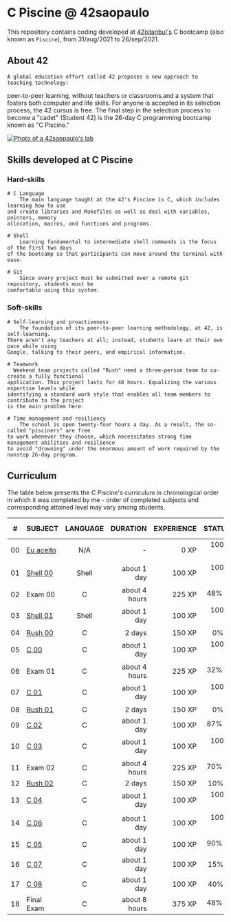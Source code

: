 # C Piscine @ 42saopaulo

This repository contains coding developed at [42istanbul's](https://www.42sp.org.br/) C bootcamp (also known as `Piscine`), from 31/aug/2021 to 26/sep/2021.

## About 42

	A global education effort called 42 proposes a new approach to teaching technology: 
  peer-to-peer learning, without teachers or classrooms,and a system that fosters both 
  computer and life skills. For anyone is accepted in its selection process, the 42 cursus 
  is free. The final step in the selection process to become a "cadet" (Student 42) 
  is the 26-day C programming bootcamp known as "C Piscine."

[![Photo of a 42saopaulo's lab](42saopaulo.jpg)](https://www.42sp.org.br/)

## Skills developed at C Piscine

### Hard-skills
	# C Language
		The main language taught at the 42's Piscine is C, which includes learning how to use 
    and create libraries and Makefiles as well as deal with variables, pointers, memory 
    allocation, macros, and functions and programs.

	# Shell
		Learning fundamental to intermediate shell commands is the focus of the first two days 
    of the bootcamp so that participants can move around the terminal with ease.

	# Git
		Since every project must be submitted over a remote git repository, students must be 
    comfortable using this system.

### Soft-skills
	# Self-learning and proactiveness
		The foundation of its peer-to-peer learning methodology, at 42, is self-learning. 
    There aren't any teachers at all; instead, students learn at their own pace while using 
    Google, talking to their peers, and empirical information.

	# Teamwork
	  Weekend team projects called "Rush" need a three-person team to co-create a fully functional 
    application. This project lasts for 48 hours. Equalizing the various expertise levels while 
    identifying a standard work style that enables all team members to contribute to the project 
    is the main problem here.

	# Time management and resiliency
		The school is open twenty-four hours a day. As a result, the so-called "pisciners" are free 
    to work whenever they choose, which necessitates strong time management abilities and resilience 
    to avoid "drowning" under the enormous amount of work required by the nonstop 26-day program.
    
## Curriculum

The table below presents the C Piscine's curriculum in chronological order in which it was completed by me - order of completed subjects and corresponding attained level may vary among students.

|#	|SUBJECT							|LANGUAGE	|DURATION		|EXPERIENCE	|STATUS						|ATTAINED LEVEL	|
|:-:|:--								|:-:		|--:			|--:		|--:						|:--			|
|00	|[Eu aceito](./eu_aceito)			|N/A		|-				|0 XP		|100% :heavy_check_mark:	|level 0 - 0%	|
|01	|[Shell 00](./c_piscine_shell_00)	|Shell		|about 1 day	|100 XP		|100% :heavy_check_mark:	|level 0 - 88%	|
|02	|Exam 00							|C			|about 4 hours	|225 XP		|48% :heavy_check_mark:		|level 1 - 73%	|
|03	|[Shell 01](./c_piscine_shell_01)	|Shell		|about 1 day	|100 XP		|100% :heavy_check_mark:	|level 2 - 45%	|
|04	|[Rush 00](./c_piscine_rush_00)		|C			|2 days			|150 XP		|0% :x:						|-				|
|05	|[C 00](./c_piscine_c_00)			|C			|about 1 day	|100 XP		|100% :heavy_check_mark:	|level 3 - 12%	|
|06	|Exam 01							|C			|about 4 hours	|225 XP		|32% :heavy_check_mark:		|level 3 - 55%	|
|07	|[C 01](./c_piscine_c_01)			|C			|about 1 day	|100 XP		|100% :heavy_check_mark:	|level 4 - 14%	|
|08	|[Rush 01](./c_piscine_rush_01)		|C			|2 days			|150 XP		|0% :x:						|-				|
|09	|[C 02](./c_piscine_c_02)			|C			|about 1 day	|100 XP		|87% :heavy_check_mark:		|level 4 - 60%	|
|10	|[C 03](./c_piscine_c_03)			|C			|about 1 day	|100 XP		|100% :heavy_check_mark:	|level 5 - 12%	|
|11	|Exam 02							|C			|about 4 hours	|225 XP		|70% :heavy_check_mark:		|level 5 - 85%	|
|12	|[Rush 02](./c_piscine_rush_02)		|C			|2 days			|150 XP		|10% :x:					|-				|
|13	|[C 04](./c_piscine_c_04)			|C			|about 1 day	|100 XP		|100% :heavy_check_mark:	|level 6 - 29%	|
|14	|[C 06](./c_piscine_c_06)			|C			|about 1 day	|100 XP		|100% :heavy_check_mark:	|level 6 - 70%	|
|15	|[C 05](./c_piscine_c_05)			|C			|about 1 day	|100 XP		|90% :heavy_check_mark:		|level 7 - 7%	|
|16	|[C 07](./c_piscine_c_07)			|C			|about 1 day	|100 XP		|15% :x:					|-				|
|17	|[C 08](./c_piscine_c_08)			|C			|about 1 day	|100 XP		|40% :x:					|-				|
|18	|Final Exam							|C			|about 8 hours	|375 XP		|48% :heavy_check_mark:		|level 7 - 73%	|
